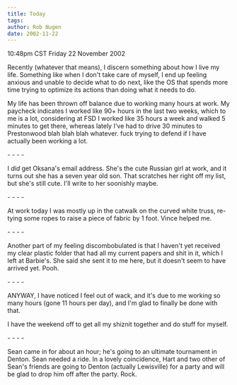 ```yaml
---
title: Today
tags: 
author: Rob Nugen
date: 2002-11-22
---
```


<p class=date>10:48pm CST Friday 22 November 2002</p>

<p>Recently (whatever that means), I discern something about how I
live my life.  Something like when I don't take care of myself, I end
up feeling anxious and unable to decide what to do next, like the OS
that spends more time trying to optimize its actions than doing what
it needs to do.</p>

<p>My life has been thrown off balance due to working many hours at
work.  My paycheck indicates I worked like 90+ hours in the last two
weeks, which to me is a lot, considering at FSD I worked like 35 hours
a week and walked 5 minutes to get there, whereas lately I've had to
drive 30 minutes to Prestonwood blah blah blah whatever.  fuck trying
to defend if I have actually been working a lot.</p>

<p>- - - -</p>

<p>I <em>did</em> get Oksana's email address.  She's the cute Russian
girl at work, and it turns out she has a seven year old son.  That
scratches her right off my list, but she's still cute.  I'll write to
her soonishly maybe.</p>

<p>- - - -</p>

<p>At work today I was mostly up in the catwalk on the curved white
truss, re-tying some ropes to raise a piece of fabric by 1 foot.
Vince helped me.</p>

<p>- - - -</p>

<p>Another part of my feeling discombobulated is that I haven't yet
received my clear plastic folder that had all my current papers and
shit in it, which I left at Barbie's.  She said she sent it to me
here, but it doesn't seem to have arrived yet.  Pooh.</p>

<p>- - - -</p>

<p>ANYWAY, I have noticed I feel out of wack, and it's due to me
working so many hours (gone 11 hours per day), and I'm glad to finally
be done with that.</p>

<p>I have the weekend off to get all my shiznit together and do stuff
for myself.</p>

<p>- - - -</p>

<p>Sean came in for about an hour; he's going to an ultimate
tournament in Denton.  Sean needed a ride.  In a lovely coincidence,
Hart and two other of Sean's friends are going to Denton (actually
Lewisville) for a party and will be glad to drop him off after the
party.  Rock.</p>
